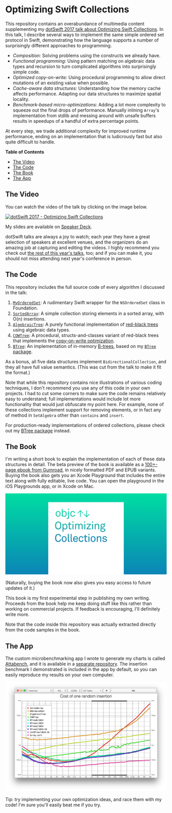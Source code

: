 # Optimizing Swift Collections

This repository contains an overabundance of multimedia content supplementing
my [dotSwift 2017 talk about Optimizing Swift Collections][dotswift]. In this
talk, I describe several ways to implement the same simple ordered set protocol
in Swift, demonstrating how the language supports a number of surprisingly
different approaches to programming.

[dotswift]: http://www.thedotpost.com/2017/01/karoly-lorentey-optimizing-swift-collections

- _Composition:_ Solving problems using the constructs we already have.
- _Functional programming:_ Using pattern matching on algebraic data types and recursion to turn complicated algorithms into surprisingly simple code.
- _Optimized copy-on-write:_ Using procedural programming to allow direct mutations of an existing value when possible.
- _Cache-aware data structures:_ Understanding how the memory cache affects performance. Adapting our data structures to maximize spatial locality. 
- _Benchmark-based micro-optimizations:_ Adding a lot more complexity to squeeze out the final drops of performance. Manually inlining `Array`'s implementation from stdlib and messing around with unsafe buffers results in speedups of a handful of extra percentage points.

At every step, we trade additional complexity for improved runtime performance, ending on an implementation that is ludicrously fast but also quite difficult to handle.

<!-- START doctoc generated TOC please keep comment here to allow auto update -->
<!-- DON'T EDIT THIS SECTION, INSTEAD RE-RUN doctoc TO UPDATE -->
**Table of Contents**

- [The Video](#the-video)
- [The Code](#the-code)
- [The Book](#the-book)
- [The App](#the-app)

<!-- END doctoc generated TOC please keep comment here to allow auto update -->

## The Video

You can watch the video of the talk by clicking on the image below.

[![dotSwift 2017 - Optimizing Swift Collections](https://img.youtube.com/vi/UdZP6JeTCkM/0.jpg)](https://www.youtube.com/watch?v=UdZP6JeTCkM)

My slides are available on [Speaker Deck][speakerdeck].

dotSwift talks are always a joy to watch; each year they have a great selection
of speakers at excellent venues, and the organizers do an amazing job at
capturing and editing the videos. I highly recommend you check out [the rest of
this year's talks][talks], too; and if you can make it, you should not miss
attending next year's conference in person.

[speakerdeck]: https://speakerdeck.com/lorentey/optimizing-swift-collections
[talks]: http://www.thedotpost.com/conference/dotswift-2017

## The Code

This repository includes the full source code of every algorithm I discussed in
the talk:

1. [`MyOrderedSet`](./Sources/NSOrderedSet.swift): A rudimentary Swift wrapper for the `NSOrderedSet` class in Foundation.
2. [`SortedArray`](./Sources/SortedArray.swift): A simple collection storing elements in a sorted array, with O(n) insertions.
3. [`AlgebraicTree`](./Sources/AlgebraicTree.swift): A purely functional implementation of [red-black trees][rbt] using algebraic data types.
4. [`COWTree`](./Sources/COWTree.swift):
    A procedural, structs-and-classes variant of red-black trees that implements the [copy-on-write optimization][cow].
5. [`BTree`](./Sources/BTree.swift): 
    An implementation of in-memory [B-trees][btree-wiki], based on my [`BTree` package][btree].

[rbt]: https://en.wikipedia.org/wiki/Red–black_tree
[cow]: https://en.wikipedia.org/wiki/Copy-on-write
[btree-wiki]: https://en.wikipedia.org/wiki/B-tree
[btree]: https://github.com/lorentey/BTree

As a bonus, all five data structures implement `BidirectionalCollection`, and
they all have full value semantics. (This was cut from the talk to make it fit
the format.)

Note that while this repository contains nice illustrations of various coding
techniques, I don't recommend you use any of this code in your own projects. I
had to cut some corners to make sure the code remains relatively easy to
understand; full implementations would include lot more functionality that
would just obfuscate my point here. For example, none of these collections
implement support for removing elements, or in fact any of method in
`SetAlgebra` other than `contains` and `insert`.

For production-ready implementations of ordered collections, please
check out my [BTree package][btree] instead.

## The Book

I'm writing a short book to explain the implementation of each of these data
structures in detail. The beta preview of the book is available as a [100+-page
ebook from Gumroad][gumroad], in nicely formatted PDF and EPUB variants. Buying
the book also gets you an Xcode Playground that includes the entire text along
with fully editable, live code. You can open the playground in the iOS
Playgrounds app, or in Xcode on Mac.

[![Book Cover](Images/cover@2x.png)][gumroad]

[gumroad]: https://gum.co/OptimizingCollections

(Naturally, buying the book now also gives you easy access to future updates of
it.)

This book is my first experimental step in publishing my own writing. Proceeds
from the book help me keep doing stuff like this rather than working on
commercial projects. If feedback is encouraging, I'll definitely write more.

Note that the code inside this repository was actually extracted directly from
the code samples in the book.

## The App

The custom microbenchmarking app I wrote to generate my charts is called
[Attabench], and it is available in a [separate repository][Attabench]. The
insertion benchmark I demonstrated is included in the app by default, so you
can easily reproduce my results on your own computer. 

[![Attabench screenshot](Images/Attabench-screenshot.png)][Attabench]

[Attabench]: https://github.com/lorentey/Attabench

Tip: try implementing
your own optimization ideas, and race them with my code! I'm sure you'll easily
beat me if you try.
